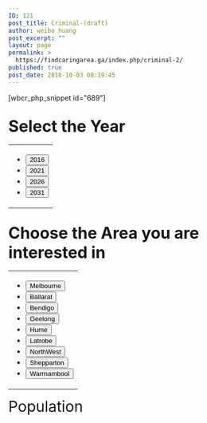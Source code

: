 ```yaml
---
ID: 121
post_title: Criminal-(draft)
author: weibo huang
post_excerpt: ""
layout: page
permalink: >
  https://findcaringarea.ga/index.php/criminal-2/
published: true
post_date: 2018-10-03 08:19:45
---
```

[wbcr_php_snippet id="689"]

<script src="https://maps.googleapis.com/maps/api/js?key=AIzaSyB8ezYx7QnuyzmUeBPAoYlSLFYcYm9pAC8&libraries=places&callback=initMap" 
          type="text/javascript"></script>


<script>
 var locations = [
["Melbourne", -37.8150, 144.946014, 0],
["Ballarat",-37.5662, 143.8496, 1],
["Bendigo", -36.757786, 144.278702, 2],
["Geelong", -38.14711, 144.36069, 3],
["Hume", -37.5780, 144.7357, 4],
["Latrobe", -37.69686, 144.053177, 6],
["North-West", -34.206841, 142.136490, 7],
["Shepparton", -36.3805, 145.3987, 8], 
["Warrnambool",-38.38176, 142.48799, 9]];
var map = new google.maps.Map(document.getElementById('map'), 
							  {zoom: 7,
							   center: new google.maps.LatLng(-37.8150, 144.946014)});
var infowindow = new google.maps.InfoWindow();
var marker, i;
for (i = 0; i < locations.length; i++) {  
	marker = new google.maps.Marker({
		position: new google.maps.LatLng(locations[i][1], locations[i][2]),
        map: map
	  });
          google.maps.event.addListener(marker, 'click', (function(marker, i) {
        return function() {
          infowindow.setContent(locations[i][0]);
          infowindow.open(map, marker);
        }
		  })(marker, i));}
</script>
<h2><span style="font-size: 24pt;">Select the Year </span></h2>
<table>
<tbody>
<tr>
<td>
<ul id="menu">
 	<li><button id="year2" class="butto1" onclick=getvalue1(this) value="2016">2016</button></li>
 	<li><button id="year3" class="butto1" onclick=getvalue1(this) value="2021">2021</button></li>
 	<li><button id="year4" class="butto1" onclick=getvalue1(this) value="2026">2026</button></li>
 	<li><button id="year5" class="butto1" onclick=getvalue1(this) value="2031">2031</button></li>
</ul>
</td>
</tr>
</tbody>
</table>

<h2><span style="font-size: 24pt;">Choose the Area you are interested in</span></h2>
<table>
<tbody>
<tr>
<td>
<ul id="menu">
 	<li><button id="btn1" class="butto1" onclick=getvalue(this) value="Melbourne">Melbourne</button></li>
 	<li><button id="btn2" class="butto1" onclick=getvalue(this) value="Ballarat">Ballarat</button></li>
 	<li><button id="btn3" class="butto1" onclick=getvalue(this) value="Bendigo">Bendigo</button></li>
 	<li><button id="btn4" class="butto1" onclick=getvalue(this) value="Geelong">Geelong</button></li>
 	<li><button id="btn5" class="butto1" onclick=getvalue(this) value="Hume">Hume</button></li>
 	<li><button id="btn6" class="butto1" onclick=getvalue(this) value="Latrobe">Latrobe</button></li>
 	<li><button id="btn7" class="butto1" onclick=getvalue(this) value="North-West">NorthWest</button></li>
 	<li><button id="btn8" class="butto1" onclick=getvalue(this) value="Shepparton">Shepparton</button></li>
 	<li><button id="btn9" class="butto1" onclick=getvalue(this) value="Warrnambool">Warrnambool</button></li>
</ul>
</td>
</tr>
</tbody>
</table>

<div id="hidenone", style="display:none";>
<h2><span style="font-size: 24pt;">Select the age group</span></h2>
<table>
<tbody>
<tr>
<td>
<ul id="menu">
 	<li><button id="Age1" class="button3" onclick=getvalue2(this) value="65-69">65-69</button></li>
 	<li><button id="Age2" class="button3" onclick=getvalue2(this) value="70-74">70-74</button></li>
 	<li><button id="Age3" class="button3" onclick=getvalue2(this) value="75-79">75-79</button></li>
</ul>
</td>
</tr>
</tbody>
</table>
</div>

<div id="title" style="font-size:30px;">Population</div>
<div id="map"  style="width: 100%; height: 500px;"></div>